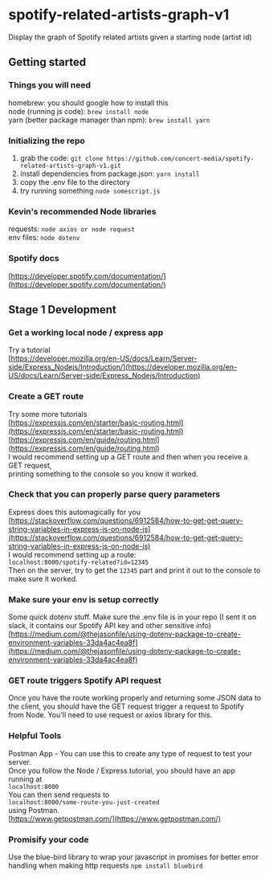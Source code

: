 # spotify-related-artists-graph-v1
Display the graph of Spotify related artists given a starting node (artist id)
## Getting started

### Things you will need
homebrew: you should google how to install this  
node (running js code): `brew install node`  
yarn (better package manager than npm): `brew install yarn`  

### Initializing the repo
1. grab the code: `git clone https://github.com/concert-media/spotify-related-artists-graph-v1.git`  
2. install dependencies from package.json: `yarn install`  
3. copy the .env file to the directory  
4. try running something `node somescript.js`  

### Kevin's recommended Node libraries
requests: `node axios or node request`  
env files: `node dotenv`  

### Spotify docs
[https://developer.spotify.com/documentation/](https://developer.spotify.com/documentation/)

## Stage 1 Development

### Get a working local node / express app
Try a tutorial  
[https://developer.mozilla.org/en-US/docs/Learn/Server-side/Express_Nodejs/Introduction/](https://developer.mozilla.org/en-US/docs/Learn/Server-side/Express_Nodejs/Introduction)

### Create a GET route
Try some more tutorials  
[https://expressjs.com/en/starter/basic-routing.html](https://expressjs.com/en/starter/basic-routing.html)  
[https://expressjs.com/en/guide/routing.html](https://expressjs.com/en/guide/routing.html)  
I would recommend setting up a GET route and then when you receive a GET request,  
printing something to the console so you know it worked.

### Check that you can properly parse query parameters
Express does this automagically for you  
[https://stackoverflow.com/questions/6912584/how-to-get-get-query-string-variables-in-express-js-on-node-js](https://stackoverflow.com/questions/6912584/how-to-get-get-query-string-variables-in-express-js-on-node-js)  
I would recommend setting up a route:  
`localhost:8000/spotify-related?id=12345`  
Then on the server, try to get the `12345` part and print it out
to the console to make sure it worked.

### Make sure your env is setup correctly
Some quick dotenv stuff. Make sure the .env file is in your repo 
(I sent it on slack, it contains our Spotify API key and other sensitive info)  
[https://medium.com/@thejasonfile/using-dotenv-package-to-create-environment-variables-33da4ac4ea8f](https://medium.com/@thejasonfile/using-dotenv-package-to-create-environment-variables-33da4ac4ea8f)  

### GET route triggers Spotify API request
Once you have the route working properly and returning some JSON data to the client,
you should have the GET request trigger a request to Spotify from Node. You'll
need to use request or axios library for this.

### Helpful Tools
Postman App - You can use this to create any type of request to test your server.  
Once you follow the Node / Express tutorial, you should have an app running at  
`localhost:8000`  
You can then send requests to  
`localhost:8000/some-route-you-just-created`  
using Postman.  
[https://www.getpostman.com/](https://www.getpostman.com/)


### Promisify your code
Use the blue-bird library to wrap your javascript in promises for better error handling when making http requests
```npm install bluebird```

